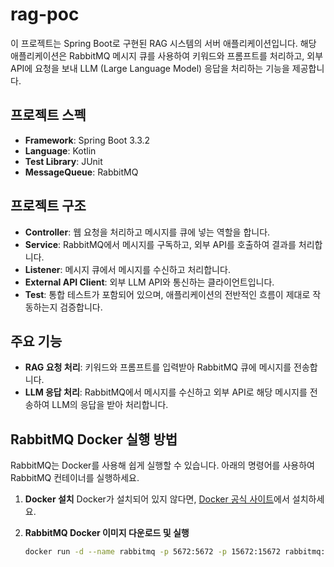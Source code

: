 # rag-poc

이 프로젝트는 Spring Boot로 구현된 RAG 시스템의 서버 애플리케이션입니다. 해당 애플리케이션은 RabbitMQ 메시지 큐를 사용하여 키워드와 프롬프트를 처리하고, 외부 API에 요청을 보내 LLM (Large Language Model) 응답을 처리하는 기능을 제공합니다.

## 프로젝트 스펙

- **Framework**: Spring Boot 3.3.2
- **Language**: Kotlin
- **Test Library**: JUnit
- **MessageQueue**: RabbitMQ

## 프로젝트 구조

- **Controller**: 웹 요청을 처리하고 메시지를 큐에 넣는 역할을 합니다.
- **Service**: RabbitMQ에서 메시지를 구독하고, 외부 API를 호출하여 결과를 처리합니다.
- **Listener**: 메시지 큐에서 메시지를 수신하고 처리합니다.
- **External API Client**: 외부 LLM API와 통신하는 클라이언트입니다.
- **Test**: 통합 테스트가 포함되어 있으며, 애플리케이션의 전반적인 흐름이 제대로 작동하는지 검증합니다.

## 주요 기능

- **RAG 요청 처리**: 키워드와 프롬프트를 입력받아 RabbitMQ 큐에 메시지를 전송합니다.
- **LLM 응답 처리**: RabbitMQ에서 메시지를 수신하고 외부 API로 해당 메시지를 전송하여 LLM의 응답을 받아 처리합니다.

## RabbitMQ Docker 실행 방법

RabbitMQ는 Docker를 사용해 쉽게 실행할 수 있습니다. 아래의 명령어를 사용하여 RabbitMQ 컨테이너를 실행하세요.

1. **Docker 설치**
   Docker가 설치되어 있지 않다면, [Docker 공식 사이트](https://www.docker.com/get-started)에서 설치하세요.

2. **RabbitMQ Docker 이미지 다운로드 및 실행**

   ```bash
   docker run -d --name rabbitmq -p 5672:5672 -p 15672:15672 rabbitmq:3-management